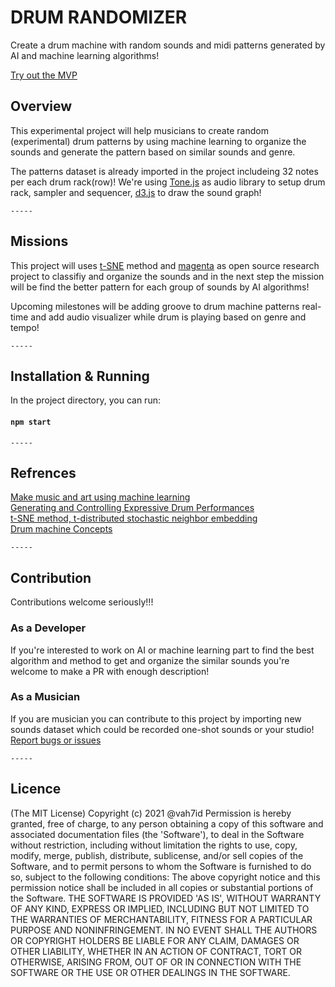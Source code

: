 # DRUM RANDOMIZER     

Create a drum machine with random sounds and midi patterns generated by AI and machine learning algorithms! 

[Try out the MVP](https://goofy-austin-f95b7a.netlify.app/)

## Overview

This experimental project will help musicians to create random (experimental) drum patterns by using machine learning to organize the sounds and generate the pattern based on similar sounds and genre.    

The patterns dataset is already imported in the project includeing 32 notes per each drum rack(row)! We're using [Tone.js](https://tonejs.github.io/) as audio library to setup drum rack, sampler and sequencer, [d3.js](https://d3js.org/) to draw the sound graph!

`-----`


## Missions      

This project will uses [t-SNE](https://en.wikipedia.org/wiki/T-distributed_stochastic_neighbor_embedding) method and [magenta](https://magenta.tensorflow.org/) as open source research project to classifiy and organize the sounds and in the next step the mission will be find the better pattern for each group of sounds by AI algorithms!    

Upcoming milestones will be adding groove to drum machine patterns real-time and add audio visualizer while drum is playing based on genre and tempo!     


`-----`
## Installation & Running

In the project directory, you can run:

#### `npm start`         
      

`-----`     


## Refrences     

[Make music and art using machine learning](https://magenta.tensorflow.org)       
[Generating and Controlling Expressive Drum Performances](https://magenta.tensorflow.org/groovae)       
[t-SNE method, t-distributed stochastic neighbor embedding](https://en.wikipedia.org/wiki/T-distributed_stochastic_neighbor_embedding)     
[Drum machine Concepts](https://en.wikipedia.org/wiki/Drum_machine#:~:text=A%20drum%20machine%20is%20an,such%20as%20synthesized%20electronic%20tones.&text=Drum%20machines%20have%20had%20a,music%20in%20the%2020th%20century.)

`-----`


## Contribution     

Contributions welcome seriously!!!


### As a Developer 
If you're interested to work on AI or machine learning part to find the best algorithm and method to get and organize the similar sounds you're welcome to make a PR with enough description!


### As a Musician    
If you are musician you can contribute to this project by importing new sounds dataset which could be recorded one-shot sounds or your studio! [Report bugs or issues](https://github.com/vah7id/drum-randomizer/issues)     
 


`-----`    


## Licence      


(The MIT License) Copyright (c) 2021 @vah7id Permission is hereby granted, free of charge, to any person obtaining a copy of this software and associated documentation files (the 'Software'), to deal in the Software without restriction, including without limitation the rights to use, copy, modify, merge, publish, distribute, sublicense, and/or sell copies of the Software, and to permit persons to whom the Software is furnished to do so, subject to the following conditions: The above copyright notice and this permission notice shall be included in all copies or substantial portions of the Software. THE SOFTWARE IS PROVIDED 'AS IS', WITHOUT WARRANTY OF ANY KIND, EXPRESS OR IMPLIED, INCLUDING BUT NOT LIMITED TO THE WARRANTIES OF MERCHANTABILITY, FITNESS FOR A PARTICULAR PURPOSE AND NONINFRINGEMENT. IN NO EVENT SHALL THE AUTHORS OR COPYRIGHT HOLDERS BE LIABLE FOR ANY CLAIM, DAMAGES OR OTHER LIABILITY, WHETHER IN AN ACTION OF CONTRACT, TORT OR OTHERWISE, ARISING FROM, OUT OF OR IN CONNECTION WITH THE SOFTWARE OR THE USE OR OTHER DEALINGS IN THE SOFTWARE.